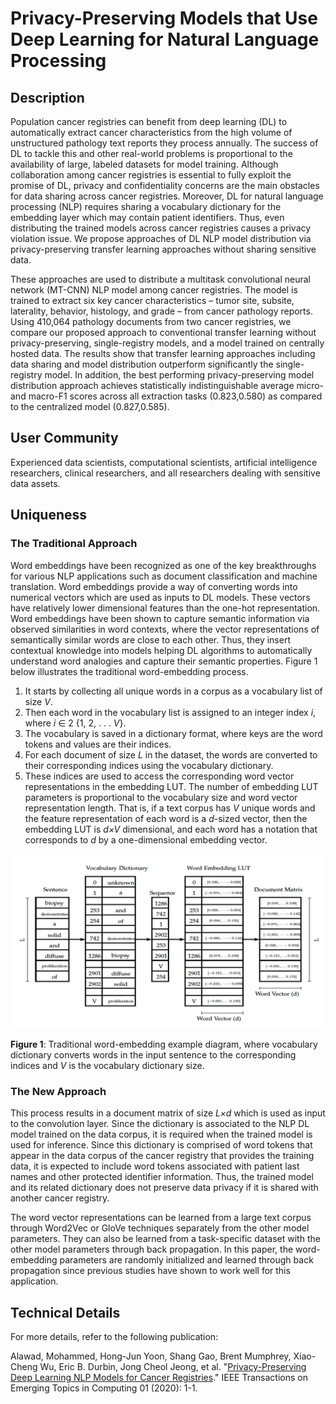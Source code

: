 # Privacy-Preserving Models that Use Deep Learning for Natural Language Processing
## Description

Population cancer registries can benefit from deep learning (DL) to automatically extract cancer characteristics from the high volume of unstructured pathology text reports they process annually. The success of DL to tackle this and other real-world problems is proportional to the availability of large, labeled datasets for model training. Although collaboration among cancer registries is essential to fully exploit the promise of DL, privacy and confidentiality concerns are the main obstacles for data sharing across cancer registries. Moreover, DL for natural language processing (NLP) requires sharing a vocabulary dictionary for the embedding layer which may contain patient identifiers. Thus, even distributing the trained models across cancer registries causes a privacy violation issue. We propose approaches of DL NLP model distribution via privacy-preserving transfer learning approaches without sharing sensitive data.

These approaches are used to distribute a multitask convolutional neural network (MT-CNN) NLP model among cancer registries. The model is trained to extract six key cancer characteristics – tumor site, subsite, laterality, behavior, histology, and grade – from cancer pathology reports. Using 410,064 pathology documents from two cancer registries, we compare our proposed approach to conventional transfer learning without privacy-preserving, single-registry models, and a model trained on centrally hosted data. The results show that transfer learning approaches including data sharing and model distribution outperform significantly the single-registry model. In addition, the best performing privacy-preserving model distribution approach achieves statistically indistinguishable average micro- and macro-F1 scores across all extraction tasks (0.823,0.580) as compared to the centralized model (0.827,0.585).


## User Community
Experienced data scientists, computational scientists, artificial intelligence researchers, clinical researchers, and all researchers dealing with sensitive data assets.


## Uniqueness
### The Traditional Approach
Word embeddings have been recognized as one of the key breakthroughs for various NLP applications such as document classification and machine translation. Word embeddings provide a way of converting words into numerical vectors which are used as inputs to DL models. These vectors have relatively lower dimensional features than the one-hot representation. Word embeddings have been shown to capture semantic information via observed similarities in word contexts, where the vector representations of semantically similar words are close to each other. Thus, they insert contextual knowledge into models helping DL algorithms to automatically understand word analogies and capture their semantic properties. Figure 1 below illustrates the traditional word-embedding process. 
1. It starts by collecting all unique words in a corpus as a vocabulary list of size _V_. 
2. Then each word in the vocabulary list is assigned to an integer index _i_, where _i_ ∈ 2 {1, 2, . . . _V_}. 
3. The vocabulary is saved in a dictionary format, where keys are the word tokens and values are their indices. 
4. For each document of size _L_ in the dataset, the words are converted to their corresponding indices using the vocabulary dictionary.
5. These indices are used to access the corresponding word vector representations in the embedding LUT. The number of embedding LUT parameters is proportional to the vocabulary size and word vector representation length. That is, if a text corpus has _V_ unique words and the feature representation of each word is a _d_-sized vector, then the embedding LUT is _d×V_ dimensional, and each word has a notation that corresponds to _d_ by a one-dimensional embedding vector. 

![Word Embedding example](Images/PP_API.png)

**Figure 1**: Traditional word-embedding example diagram, where vocabulary dictionary converts words in the input sentence to the corresponding indices and _V_ is the vocabulary dictionary size.

### The New Approach
This process results in a document matrix of size _L×d_ which is used as input to the convolution layer. Since the dictionary is associated to the NLP DL model trained on the data corpus, it is required when the trained model is used for inference. Since this dictionary is comprised of word tokens that appear in the data corpus of the cancer registry that provides the training data, it is expected to include word tokens associated with patient last names and other protected identifier information. Thus, the trained model and its related dictionary does not preserve data privacy if it is shared with another cancer registry.

The word vector representations can be learned from a large text corpus through Word2Vec or GloVe techniques separately from the other model parameters. They can also be learned from a task-specific dataset with the other model parameters through back propagation. In this paper, the word-embedding parameters are randomly initialized and learned through back propagation since previous studies have shown to work well for this application.


## Technical Details
For more details, refer to the following publication:

Alawad, Mohammed, Hong-Jun Yoon, Shang Gao, Brent Mumphrey, Xiao-Cheng Wu, Eric B. Durbin, Jong Cheol Jeong, et al. "[Privacy-Preserving Deep Learning NLP Models for Cancer Registries](https://ieeexplore.ieee.org/document/9069186)." IEEE Transactions on Emerging Topics in Computing 01 (2020): 1-1.
